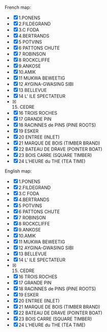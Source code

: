 French map:
- [x] 1.PONENS
- [x] 2.FILDEGRAND
- [x] 3.C FODA
- [x] 4.BERTRANDS
- [x] 5 POTVINS
- [x] 6 PATTONS CHUTE
- [x] 7 ROBINSON
- [x] 8 ROCKCLIFFE
- [x] 9.ANKOSE
- [x] 10.AMIK
- [x] 11 MUKWA BEWEETIG
- [x] 12 AYGINA-GWASING SIBI
- [x] 13 BELLEVUE
- [x] 14 L' ILE SPECTATEUR
- [x] 15. CEDRE
- [x] 16 TROIS ROCHES
- [x] 17 GRANDE PIN
- [x] 18 RACINNES de PINS (PINE ROOTS)
- [x] 19 ESKER
- [x] 20 ENTREE (INLET)
- [x] 21 MARQUE DE BOIS (TIMBER BRAND)
- [x] 22 BATEAU DE DRAVE (POINTER BOAT)
- [x] 23 BOIS CARRE (SQUARE TIMBER)
- [x] 24 L'HEURE du THE (TEA TIME)

English map:
- [x] 1.PONENS
- [x] 2.FILDEGRAND
- [x] 3.C FODA
- [x] 4.BERTRANDS
- [x] 5 POTVINS
- [x] 6 PATTONS CHUTE
- [x] 7 ROBINSON
- [x] 8 ROCKCLIFFE
- [x] 9.ANKOSE
- [x] 10.AMIK
- [x] 11 MUKWA BEWEETIG
- [x] 12 AYGINA-GWASING SIBI
- [x] 13 BELLEVUE
- [x] 14 L' ILE SPECTATEUR
- [x] 15. CEDRE
- [x] 16 TROIS ROCHES
- [x] 17 GRANDE PIN
- [x] 18 RACINNES de PINS (PINE ROOTS)
- [x] 19 ESKER
- [x] 20 ENTREE (INLET)
- [x] 21 MARQUE DE BOIS (TIMBER BRAND)
- [x] 22 BATEAU DE DRAVE (POINTER BOAT)
- [x] 23 BOIS CARRE (SQUARE TIMBER)
- [x] 24 L'HEURE du THE (TEA TIME)
